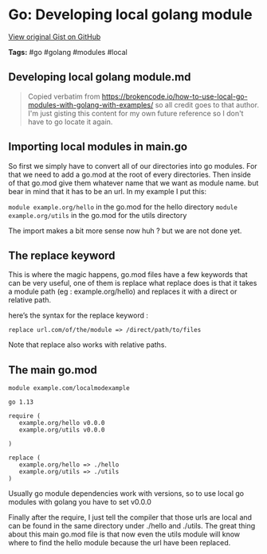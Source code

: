 # Go: Developing local golang module 

[View original Gist on GitHub](https://gist.github.com/Integralist/ff4d3d93d2ff71ea5ab33a091713c053)

**Tags:** #go #golang #modules #local

## Developing local golang module.md

> Copied verbatim from https://brokencode.io/how-to-use-local-go-modules-with-golang-with-examples/ so all credit goes to that author. I'm just gisting this content for my own future reference so I don't have to go locate it again.

## Importing local modules in main.go

So first we simply have to convert all of our directories into go modules. For that we need to add a go.mod at the root of every directories.
Then inside of that go.mod give them whatever name that we want as module name. but bear in mind that it has to be an url. In my example I put this:

`module example.org/hello` in the go.mod for the hello directory
`module example.org/utils` in the go.mod for the utils directory

The import makes a bit more sense now huh ? but we are not done yet.

## The replace keyword

This is where the magic happens, go.mod files have a few keywords that can be very useful, one of them is replace what replace does is that it takes a module path (eg : example.org/hello) and replaces it with a direct or relative path.

here’s the syntax for the replace keyword :

```
replace url.com/of/the/module => /direct/path/to/files
```

Note that replace also works with relative paths.

## The main go.mod

```
module example.com/localmodexample

go 1.13

require (
   example.org/hello v0.0.0
   example.org/utils v0.0.0

)

replace (
   example.org/hello => ./hello
   example.org/utils => ./utils
)
```

Usually go module dependencies work with versions, so to use local go modules with golang you have to set v0.0.0

Finally after the require, I just tell the compiler that those urls are local and can be found in the same directory under ./hello and ./utils. The great thing about this main go.mod file is that now even the utils module will know where to find the hello module because the url have been replaced.

